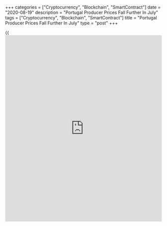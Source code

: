 +++
categories = ["Cryptocurrency", "Blockchain", "SmartContract"]
date = "2020-08-19"
description = "Portugal Producer Prices Fall Further In July"
tags = ["Cryptocurrency", "Blockchain", "SmartContract"]
title = "Portugal Producer Prices Fall Further In July"
type = "post"
+++

{{<iframe id="large-banner" src="https://www.bounty.group/#slide=21.0" width="100%" height="600" scrolling="no" style="border: 0px solid rgb(216, 221, 230); border-radius: 3px;">}}

Portugal's producer prices continued to decline in July, though at a
softer pace, figures from Statistics Portugal showed on Wednesday.

The producer price index decreased 5.5 percent year-on-year in July,
following a 5.7 percent decline in June.

Excluding the energy group, producer prices rose 1.6 percent in July,
after a 1.8 percent decrease in the previous month.

Prices for energy declined 20.0 percent annually in July and those of
intermediate goods decreased 3.9 percent.

Meanwhile, prices for investment goods rose by 0.1 percent.

On a month-on-month basis, producer prices increased 0.2 percent in
July, after a 0.6 percent rise in the prior month.

For comments and feedback [contact](https://www.playgroundfx.com/contact/): editorial@rtt[news](https://www.letsplayfx.com/blog/forex-news-website/).com

[Economic News][1]

 **What parts of the world are seeing the best (and worst) economic
performances lately? Click[here][2] to check out our [Econ Scorecard][2]
and find out! See up-to-the-moment [ranking](https://www.playgroundfx.com/blog/crypto-exchange-ranking/)s for the best and worst
performers in [GDP][3], [unemployment rate][4], [inflation][5] and much
more.**

   1. www.rtt[news](https://www.letsplayfx.com/blog/forex-news-website/).com/Content/EconomicNews.aspx
   2. www.rtt[news](https://www.letsplayfx.com/blog/forex-news-website/).com/economic-scorecard/world-rank/industrial-production/highest-performance.aspx
   3. www.rtt[news](https://www.letsplayfx.com/blog/forex-news-website/).com/economic-scorecard/world-rank/GDP/highest-performance.aspx
   4. www.rtt[news](https://www.letsplayfx.com/blog/forex-news-website/).com/economic-scorecard/world-rank/unemployment-rate/lowest-performance.aspx
   5. www.rtt[news](https://www.letsplayfx.com/blog/forex-news-website/).com/economic-scorecard/world-rank/CPI/highest-performance.aspx